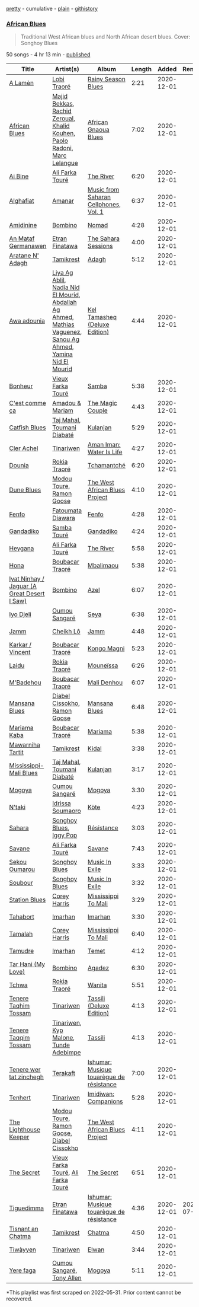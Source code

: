 [pretty](/playlists/pretty/37i9dQZF1DXeba6s3Tb8Fj.md) - cumulative - [plain](/playlists/plain/37i9dQZF1DXeba6s3Tb8Fj) - [githistory](https://github.githistory.xyz/mackorone/spotify-playlist-archive/blob/main/playlists/plain/37i9dQZF1DXeba6s3Tb8Fj)

### [African Blues](https://open.spotify.com/playlist/37i9dQZF1DXeba6s3Tb8Fj)

> Traditional West African blues and North African desert blues\. Cover: Songhoy Blues

50 songs - 4 hr 13 min - [published](https://open.spotify.com/playlist/70myCojE40oGhVQRwBxHar)

| Title | Artist(s) | Album | Length | Added | Removed |
|---|---|---|---|---|---|
| [A Lamèn](https://open.spotify.com/track/4bT1rl9bnULJw7ivrXozfQ) | [Lobi Traoré](https://open.spotify.com/artist/5uycig9ettxM7vWsZt4Rzp) | [Rainy Season Blues](https://open.spotify.com/album/01PrHxFNvBdEZr99c03s3M) | 2:21 | 2020-12-01 |  |
| [African Blues](https://open.spotify.com/track/3vxY3FC2UbTGr3uxXNYpTV) | [Majid Bekkas](https://open.spotify.com/artist/6T4kWmFsjL5rnWOLOHKa7C), [Rachid Zeroual](https://open.spotify.com/artist/5SC5yIRmjZFE62gTfYkpPw), [Khalid Kouhen](https://open.spotify.com/artist/793iN9XLyORCyaD3NW3isz), [Paolo Radoni](https://open.spotify.com/artist/3huZDhwrKz3odYxyOzBhDa), [Marc Lelangue](https://open.spotify.com/artist/00dper4Tuw2YtHISDEZEet) | [African Gnaoua Blues](https://open.spotify.com/album/1re8yFWm97F3S2uD1ztase) | 7:02 | 2020-12-01 |  |
| [Ai Bine](https://open.spotify.com/track/4xkNHzlCNBkJrL0PlOLDRP) | [Ali Farka Touré](https://open.spotify.com/artist/3mNygoyrEKLgo6sx0MzwOL) | [The River](https://open.spotify.com/album/78Pv299m6S629pS6hPFOix) | 6:20 | 2020-12-01 |  |
| [Alghafiat](https://open.spotify.com/track/2Z5KBGItjBqxRi20ZhY956) | [Amanar](https://open.spotify.com/artist/3UqKqZAPRw5jnAmiDoD6Px) | [Music from Saharan Cellphones, Vol\. 1](https://open.spotify.com/album/6Q73yR2HmL67KmxqzslA77) | 6:37 | 2020-12-01 |  |
| [Amidinine](https://open.spotify.com/track/0JRBZ5RZGLhZKUoDIgaxQc) | [Bombino](https://open.spotify.com/artist/7s4I6rDvTcdBDKElVbtsAN) | [Nomad](https://open.spotify.com/album/6Zv8PkjigCztS7AON6ZuZe) | 4:28 | 2020-12-01 |  |
| [An Mataf Germanawen](https://open.spotify.com/track/7yWMNLI0W0XQulx62QkzVB) | [Etran Finatawa](https://open.spotify.com/artist/4loyFcpdGnVsJRk2pgv6qX) | [The Sahara Sessions](https://open.spotify.com/album/4pmsnCSw9i2y3MP24QZaid) | 4:00 | 2020-12-01 |  |
| [Aratane N' Adagh](https://open.spotify.com/track/7f2VHu1fDVbyr3qKpjSgyJ) | [Tamikrest](https://open.spotify.com/artist/6nZ1wn9URV4oWk4UKuG872) | [Adagh](https://open.spotify.com/album/0NCZHorNT5GUmCcT2nbCU4) | 5:12 | 2020-12-01 |  |
| [Awa adounia](https://open.spotify.com/track/4oYwvjJ2Yq3Yn4Fqgn3uOg) | [Liya Ag Ablil](https://open.spotify.com/artist/5hMboy5Fq7s4pF0Q5ebJj5), [Nadia Nid El Mourid](https://open.spotify.com/artist/4Xuwu3Fe7lYLHIkvGVlpsb), [Abdallah Ag Ahmed](https://open.spotify.com/artist/1vve6wGaMkX00i8HShL2wS), [Mathias Vaguenez](https://open.spotify.com/artist/7w1rIetgb3qOd0TA5OEZ0d), [Sanou Ag Ahmed](https://open.spotify.com/artist/78RQ22utV6xA4BoB0dUQWY), [Yamina Nid El Mourid](https://open.spotify.com/artist/6yvYW6kcEnqrFPZc8CYoxS) | [Kel Tamasheq \(Deluxe Edition\)](https://open.spotify.com/album/2rMmfXa4lfk9o4vkcOeVRH) | 4:44 | 2020-12-01 |  |
| [Bonheur](https://open.spotify.com/track/5kViRh5yrBIftTjX44FMwJ) | [Vieux Farka Touré](https://open.spotify.com/artist/4PmxbsWP1u0TnvqcrIA9ze) | [Samba](https://open.spotify.com/album/4nMZahJAJVwPJxFT8d9rbN) | 5:38 | 2020-12-01 |  |
| [C'est comme ça](https://open.spotify.com/track/0oZOJzi6aisi0WShQ9usz8) | [Amadou & Mariam](https://open.spotify.com/artist/3KH7WsR2JZQ94Ik8SyabU6) | [The Magic Couple](https://open.spotify.com/album/3D9wJtQ2JGmslrFKmXsVwA) | 4:43 | 2020-12-01 |  |
| [Catfish Blues](https://open.spotify.com/track/4Ef6CDU6oCHM9KhzcPixFk) | [Taj Mahal](https://open.spotify.com/artist/1aTDTChWWyiJH3SEnYrdVp), [Toumani Diabaté](https://open.spotify.com/artist/2nCACYdIndYchzX4bxLcTW) | [Kulanjan](https://open.spotify.com/album/42wmp98KoLRejLnIUX47Zu) | 5:29 | 2020-12-01 |  |
| [Cler Achel](https://open.spotify.com/track/1sXLitmQULzwiWR8D38Ekw) | [Tinariwen](https://open.spotify.com/artist/2sf2owtFSCvz2MLfxmNdkb) | [Aman Iman: Water Is Life](https://open.spotify.com/album/2kV0ipibYRkAjrcxCd1Co0) | 4:27 | 2020-12-01 |  |
| [Dounia](https://open.spotify.com/track/36tIPdhTe49U4gvp6mwCaU) | [Rokia Traoré](https://open.spotify.com/artist/6sz0k1q2aEtG5dxEgr4YWV) | [Tchamantché](https://open.spotify.com/album/7fzlbT0KWe5H0fI0zO1f8Q) | 6:20 | 2020-12-01 |  |
| [Dune Blues](https://open.spotify.com/track/6QqzGQfDnaQDwHGVnPkz6u) | [Modou Toure](https://open.spotify.com/artist/1JrwsiKRH6ZEK7SgEWuZdc), [Ramon Goose](https://open.spotify.com/artist/5JO7yg573cDqdeqMjzPxk6) | [The West African Blues Project](https://open.spotify.com/album/2qmkovxkB5dMiploF5sI2Y) | 4:10 | 2020-12-01 |  |
| [Fenfo](https://open.spotify.com/track/4PCJC6tJ8BYWxlIWppBhRX) | [Fatoumata Diawara](https://open.spotify.com/artist/4G5ZJny3HvX6Il7eHVfnNC) | [Fenfo](https://open.spotify.com/album/1N7ckIzs97RiLEXWgEGgli) | 4:28 | 2020-12-01 |  |
| [Gandadiko](https://open.spotify.com/track/5QW3NVIXKixkTYsVUaTdeO) | [Samba Touré](https://open.spotify.com/artist/3XHp0LmHYLkVBPsH3B66zi) | [Gandadiko](https://open.spotify.com/album/33aNFeKXCZ15cxpN5S9nSB) | 4:24 | 2020-12-01 |  |
| [Heygana](https://open.spotify.com/track/3DtHJ8fImqihyFylpeqdqA) | [Ali Farka Touré](https://open.spotify.com/artist/3mNygoyrEKLgo6sx0MzwOL) | [The River](https://open.spotify.com/album/78Pv299m6S629pS6hPFOix) | 5:58 | 2020-12-01 |  |
| [Hona](https://open.spotify.com/track/36OpkSbeJVaADUgJynvdht) | [Boubacar Traoré](https://open.spotify.com/artist/63Bilw49Uv4s2wnovytDVU) | [Mbalimaou](https://open.spotify.com/album/5VDVsvEYE0VqVvxUNLZ3gO) | 5:38 | 2020-12-01 |  |
| [Iyat Ninhay / Jaguar \(A Great Desert I Saw\)](https://open.spotify.com/track/6nwusKP4pSgbjjyitIcJMm) | [Bombino](https://open.spotify.com/artist/7s4I6rDvTcdBDKElVbtsAN) | [Azel](https://open.spotify.com/album/4NgcUISFZhkOYxh0WshCib) | 6:07 | 2020-12-01 |  |
| [Iyo Djeli](https://open.spotify.com/track/6RYwjP5hyLPSVJ5BZRRJAd) | [Oumou Sangaré](https://open.spotify.com/artist/65CKKZilbcSKkAPC9a5Mvh) | [Seya](https://open.spotify.com/album/2F3PKqrjlqeg4KuqCCe246) | 6:38 | 2020-12-01 |  |
| [Jamm](https://open.spotify.com/track/3LG5bR8Wxbpnjn1SFtmy8Q) | [Cheikh Lô](https://open.spotify.com/artist/6CFWXwqEBUi0UFoIIxmg9h) | [Jamm](https://open.spotify.com/album/4bgrysSk4I1aEPWPJemA43) | 4:48 | 2020-12-01 |  |
| [Karkar / Vincent](https://open.spotify.com/track/0tLfhiNrN6tyZrDrnpDUeI) | [Boubacar Traoré](https://open.spotify.com/artist/63Bilw49Uv4s2wnovytDVU) | [Kongo Magni](https://open.spotify.com/album/0aYCT3cI8cb4q3iRFx8oAe) | 5:23 | 2020-12-01 |  |
| [Laidu](https://open.spotify.com/track/05CF4ATpqROLTQVYABNZ3W) | [Rokia Traoré](https://open.spotify.com/artist/6sz0k1q2aEtG5dxEgr4YWV) | [Mouneïssa](https://open.spotify.com/album/21Tj95e18stlS6SetlwqAa) | 6:26 | 2020-12-01 |  |
| [M'Badehou](https://open.spotify.com/track/61AJlCxahP7OhPjYojRvN6) | [Boubacar Traoré](https://open.spotify.com/artist/63Bilw49Uv4s2wnovytDVU) | [Mali Denhou](https://open.spotify.com/album/0Y3ejNw8PD0839BoDg8N7E) | 6:07 | 2020-12-01 |  |
| [Mansana Blues](https://open.spotify.com/track/52ueHtRcJgN8uDjIbOl2kY) | [Diabel Cissokho](https://open.spotify.com/artist/2QZiZR6pxRt4ZIqOBAaEkm), [Ramon Goose](https://open.spotify.com/artist/5JO7yg573cDqdeqMjzPxk6) | [Mansana Blues](https://open.spotify.com/album/7kuJ2YGGNVdt2wAFY2D0D6) | 6:48 | 2020-12-01 |  |
| [Mariama Kaba](https://open.spotify.com/track/3c98vJqVg7Epkq8aBNTsNM) | [Boubacar Traoré](https://open.spotify.com/artist/63Bilw49Uv4s2wnovytDVU) | [Mariama](https://open.spotify.com/album/2k0il4VCyt5vL0vbSp1XMb) | 5:38 | 2020-12-01 |  |
| [Mawarniha Tartit](https://open.spotify.com/track/6KnZ9iov6qX5ZZBLS0pUPF) | [Tamikrest](https://open.spotify.com/artist/6nZ1wn9URV4oWk4UKuG872) | [Kidal](https://open.spotify.com/album/5OomumBipFPjdcXld2zJQc) | 3:38 | 2020-12-01 |  |
| [Mississippi\-Mali Blues](https://open.spotify.com/track/0uWQ791yCcRagdvdq1lma5) | [Taj Mahal](https://open.spotify.com/artist/1aTDTChWWyiJH3SEnYrdVp), [Toumani Diabaté](https://open.spotify.com/artist/2nCACYdIndYchzX4bxLcTW) | [Kulanjan](https://open.spotify.com/album/42wmp98KoLRejLnIUX47Zu) | 3:17 | 2020-12-01 |  |
| [Mogoya](https://open.spotify.com/track/3aPOQ6TdIuAW8m1KZid1Hv) | [Oumou Sangaré](https://open.spotify.com/artist/65CKKZilbcSKkAPC9a5Mvh) | [Mogoya](https://open.spotify.com/album/43euCDOikmefRS29Y55pLX) | 3:30 | 2020-12-01 |  |
| [N'taki](https://open.spotify.com/track/7ieuNryZeYZ4ABp66OjsiP) | [Idrissa Soumaoro](https://open.spotify.com/artist/3gqPPbobGK9lpeZ9gkSM5F) | [Köte](https://open.spotify.com/album/1QM5QwSdkAWbvZJsdsgn6O) | 4:23 | 2020-12-01 |  |
| [Sahara](https://open.spotify.com/track/0oh6nHFPCxP2reKoRjuI6Q) | [Songhoy Blues](https://open.spotify.com/artist/5fpQ5Qt2BKgoVBSMw4Z17Z), [Iggy Pop](https://open.spotify.com/artist/33EUXrFKGjpUSGacqEHhU4) | [Résistance](https://open.spotify.com/album/4Ihzwun58CM5vmphpBngFG) | 3:03 | 2020-12-01 |  |
| [Savane](https://open.spotify.com/track/0Ya5bHuA3kyiePOhIQfQtW) | [Ali Farka Touré](https://open.spotify.com/artist/3mNygoyrEKLgo6sx0MzwOL) | [Savane](https://open.spotify.com/album/1lbT3JkVYPxbcDtebod6Ez) | 7:43 | 2020-12-01 |  |
| [Sekou Oumarou](https://open.spotify.com/track/2AOCrMXj342i5mz5Ade7Wi) | [Songhoy Blues](https://open.spotify.com/artist/5fpQ5Qt2BKgoVBSMw4Z17Z) | [Music In Exile](https://open.spotify.com/album/5zpmNObCgAASco8nNJXIkb) | 3:33 | 2020-12-01 |  |
| [Soubour](https://open.spotify.com/track/6myCSm2QEXMrgtUxVN313f) | [Songhoy Blues](https://open.spotify.com/artist/5fpQ5Qt2BKgoVBSMw4Z17Z) | [Music In Exile](https://open.spotify.com/album/5zpmNObCgAASco8nNJXIkb) | 3:32 | 2020-12-01 |  |
| [Station Blues](https://open.spotify.com/track/3EslkE2cZXvv4oiNDZbh3W) | [Corey Harris](https://open.spotify.com/artist/1TQtbRQbaXw5CeN3mC0DJH) | [Mississippi To Mali](https://open.spotify.com/album/6IzcR4AS2tHjyFq0gBcU6T) | 3:29 | 2020-12-01 |  |
| [Tahabort](https://open.spotify.com/track/1fd4zR1mI316y8y8Yq5txJ) | [Imarhan](https://open.spotify.com/artist/1KQ1687z0hWSabx0YswG54) | [Imarhan](https://open.spotify.com/album/2aLKNhNF3szhUQY3AJoGgL) | 3:30 | 2020-12-01 |  |
| [Tamalah](https://open.spotify.com/track/1x3Y5XIrFf01LIqus4kQKI) | [Corey Harris](https://open.spotify.com/artist/1TQtbRQbaXw5CeN3mC0DJH) | [Mississippi To Mali](https://open.spotify.com/album/6IzcR4AS2tHjyFq0gBcU6T) | 6:40 | 2020-12-01 |  |
| [Tamudre](https://open.spotify.com/track/1EPdbtse9qPz2AQN7yUQ1q) | [Imarhan](https://open.spotify.com/artist/1KQ1687z0hWSabx0YswG54) | [Temet](https://open.spotify.com/album/1RK0pJy13gdxRchYDEemSq) | 4:12 | 2020-12-01 |  |
| [Tar Hani \(My Love\)](https://open.spotify.com/track/0EvnRzwVhtaboVkVSYvxyA) | [Bombino](https://open.spotify.com/artist/7s4I6rDvTcdBDKElVbtsAN) | [Agadez](https://open.spotify.com/album/3lHrjUzIWhXAbdnpUBKVI3) | 6:30 | 2020-12-01 |  |
| [Tchwa](https://open.spotify.com/track/3AF8QpzspG8btjyd4s3bjM) | [Rokia Traoré](https://open.spotify.com/artist/6sz0k1q2aEtG5dxEgr4YWV) | [Wanita](https://open.spotify.com/album/5NAd6WgCPfR8BxEYWaZcEg) | 5:51 | 2020-12-01 |  |
| [Tenere Taqhim Tossam](https://open.spotify.com/track/75eLECFLTSH7MawFtzgcDf) | [Tinariwen](https://open.spotify.com/artist/2sf2owtFSCvz2MLfxmNdkb) | [Tassili \(Deluxe Edition\)](https://open.spotify.com/album/7i1KVcqm3hmV72fT7txaMN) | 4:13 | 2020-12-01 |  |
| [Tenere Taqqim Tossam](https://open.spotify.com/track/6VZfMPn33u0NI0EzftvyBM) | [Tinariwen](https://open.spotify.com/artist/2sf2owtFSCvz2MLfxmNdkb), [Kyp Malone](https://open.spotify.com/artist/2ppllDLrUVkJMtMXptA8GS), [Tunde Adebimpe](https://open.spotify.com/artist/3and7uje1nuMnKJczCKox9) | [Tassili](https://open.spotify.com/album/4ZP45z6J2veda4WqQc1xMm) | 4:13 | 2020-12-01 |  |
| [Tenere wer tat zinchegh](https://open.spotify.com/track/1JjdM4nkLlzPB3N2jGfGXa) | [Terakaft](https://open.spotify.com/artist/0UtqyB9qf6oA6B7SeTjLue) | [Ishumar: Musique touarègue de résistance](https://open.spotify.com/album/6AAK4Ao3LbYaA2iij9rpjd) | 7:00 | 2020-12-01 |  |
| [Tenhert](https://open.spotify.com/track/3eWaUgRTojLlBHfVrETuXD) | [Tinariwen](https://open.spotify.com/artist/2sf2owtFSCvz2MLfxmNdkb) | [Imidiwan: Companions](https://open.spotify.com/album/1T0sA1dBhet0q3KQlklEhL) | 5:28 | 2020-12-01 |  |
| [The Lighthouse Keeper](https://open.spotify.com/track/56pRhM8fsMvWGL0dAnzj9W) | [Modou Toure](https://open.spotify.com/artist/1JrwsiKRH6ZEK7SgEWuZdc), [Ramon Goose](https://open.spotify.com/artist/5JO7yg573cDqdeqMjzPxk6), [Diabel Cissokho](https://open.spotify.com/artist/2QZiZR6pxRt4ZIqOBAaEkm) | [The West African Blues Project](https://open.spotify.com/album/510vDsJUph73WMw4GK1x19) | 4:11 | 2020-12-01 |  |
| [The Secret](https://open.spotify.com/track/362JdradEO0cX5N7qYhkRE) | [Vieux Farka Touré](https://open.spotify.com/artist/4PmxbsWP1u0TnvqcrIA9ze), [Ali Farka Touré](https://open.spotify.com/artist/3mNygoyrEKLgo6sx0MzwOL) | [The Secret](https://open.spotify.com/album/0gGinv1UJ9R4wAPhimSjWc) | 6:51 | 2020-12-01 |  |
| [Tiguedimma](https://open.spotify.com/track/4vgra84vcRTCeFXuAiCUku) | [Etran Finatawa](https://open.spotify.com/artist/4loyFcpdGnVsJRk2pgv6qX) | [Ishumar: Musique touarègue de résistance](https://open.spotify.com/album/6AAK4Ao3LbYaA2iij9rpjd) | 4:36 | 2020-12-01 | 2022-07-28 |
| [Tisnant an Chatma](https://open.spotify.com/track/32ORiXJSpjsxEBh53n03U4) | [Tamikrest](https://open.spotify.com/artist/6nZ1wn9URV4oWk4UKuG872) | [Chatma](https://open.spotify.com/album/0VI8LrJKHMN1S9hloXGMlU) | 4:50 | 2020-12-01 |  |
| [Tiwàyyen](https://open.spotify.com/track/30A3vEsySPkeXzXeMITvwE) | [Tinariwen](https://open.spotify.com/artist/2sf2owtFSCvz2MLfxmNdkb) | [Elwan](https://open.spotify.com/album/41KpeN0qV6BBsuJgd8tZrE) | 3:44 | 2020-12-01 |  |
| [Yere faga](https://open.spotify.com/track/2TdpGmTV28dk9XPJhHq1h1) | [Oumou Sangaré](https://open.spotify.com/artist/65CKKZilbcSKkAPC9a5Mvh), [Tony Allen](https://open.spotify.com/artist/2nWaAPCkilQ0mXATt2O3he) | [Mogoya](https://open.spotify.com/album/43euCDOikmefRS29Y55pLX) | 5:11 | 2020-12-01 |  |

\*This playlist was first scraped on 2022-05-31. Prior content cannot be recovered.

